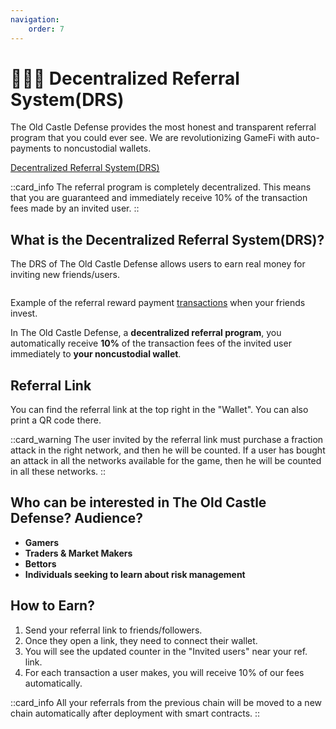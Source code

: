 ```yaml
---
navigation:
    order: 7
---
```


# 🧑‍🤝‍🧑 Decentralized Referral System(DRS)

<p>The Old Castle Defense provides the most honest and transparent referral program that you could ever 
see. We are revolutionizing GameFi with auto-payments to noncustodial wallets.</p>

<div>

<a href="https://theoldcastle.xyz/{blockchain}/{token}/referral" target="_blanc" class="doc-link">Decentralized Referral System(DRS)</a>
</div>

::card_info
The referral program is completely decentralized. This means that you are guaranteed and immediately 
receive 10% of the transaction fees made by an invited user.
::

## What is the Decentralized Referral System(DRS)?

<div>

The DRS of The Old Castle Defense allows users to earn real money for inviting new friends/users.
</div>

<div>

<img src="/assets/docs/.gitbook/assets/drs_transaction_{blockchain}_{token}.png" alt="">
<p>Example of the referral reward payment <a href="{drs_explorer_links}" target="_blanc" class="doc-link">transactions</a> when your friends invest.</p>
</div>

<div>

In The Old Castle Defense, a **decentralized referral program**, you automatically receive **10%** of the 
transaction fees of the invited user immediately to **your noncustodial wallet**.
</div>

## Referral Link

<div>

You can find the referral link at the top right in the "Wallet". You can also print a QR code there.
<img src="/assets/docs/.gitbook/assets/drs_referral_link.png" alt="">
</div>

::card_warning
The user invited by the referral link must purchase a fraction attack in the right network, and then he will 
be counted. If a user has bought an attack in all the networks available for the game, then he will be 
counted in all these networks.
::

## Who can be interested in The Old Castle Defense? Audience?

<div>

* **Gamers**
* **Traders & Market Makers**
* **Bettors**
* **Individuals seeking to learn about risk management**
</div>

## How to Earn?

<div>

1. Send your referral link to friends/followers.
2. Once they open a link, they need to connect their wallet.
3. You will see the updated counter in the "Invited users" near your ref. link.
4. For each transaction a user makes, you will receive 10% of our fees automatically.
</div>

::card_info
All your referrals from the previous chain will be moved to a new chain automatically after deployment 
with smart contracts.
::
